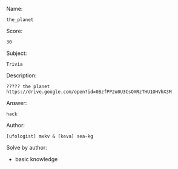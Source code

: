 Name:

	the_planet

Score:

	30

Subject:

	Trivia

Description:

	????? the planet
	https://drive.google.com/open?id=0BzfPP2u0U3CsOXRzTHU1OHVhX3M

Answer:

	hack

Author:

	[ufologist] mxkv & [keva] sea-kg

Solve by author:

* basic knowledge

